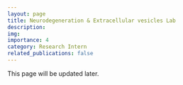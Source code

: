 ```yaml
---
layout: page
title: Neurodegeneration & Extracellular vesicles Lab
description:
img:
importance: 4
category: Research Intern
related_publications: false
---
```


This page will be updated later.
